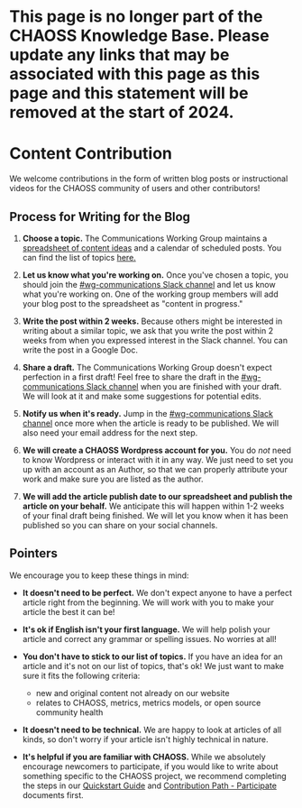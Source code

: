 # **This page is no longer part of the CHAOSS Knowledge Base. Please update any links that may be associated with this page as this page and this statement will be removed at the start of 2024.**


# Content Contribution

We welcome contributions in the form of written blog posts or instructional videos for the CHAOSS community of users and other contributors! 

## Process for Writing for the Blog

1. **Choose a topic.** The Communications Working Group maintains a [spreadsheet of content ideas](https://docs.google.com/spreadsheets/d/1d4fCA5r3MUUxdlwTcB34V8gkicWFYU7hm_T2h74EHNM/edit#gid=1398016572) and a calendar of scheduled posts. You can find the list of topics [here.](https://docs.google.com/spreadsheets/d/1d4fCA5r3MUUxdlwTcB34V8gkicWFYU7hm_T2h74EHNM/edit#gid=1398016572) 

2. **Let us know what you're working on.** Once you've chosen a topic, you should join the [#wg-communications Slack channel](https://chaoss-workspace.slack.com/archives/C047TTUGGAJ) and let us know what you're working on. One of the working group members will add your blog post to the spreadsheet as "content in progress." 

3. **Write the post within 2 weeks.** Because others might be interested in writing about a similar topic, we ask that you write the post within 2 weeks from when you expressed interest in the Slack channel. You can write the post in a Google Doc.

4. **Share a draft.** The Communications Working Group doesn't expect perfection in a first draft! Feel free to share the draft in the [#wg-communications Slack channel](https://chaoss-workspace.slack.com/archives/C047TTUGGAJ) when you are finished with your draft. We will look at it and make some suggestions for potential edits.

5. **Notify us when it's ready.** Jump in the [#wg-communications Slack channel](https://chaoss-workspace.slack.com/archives/C047TTUGGAJ) once more when the article is ready to be published. We will also need your email address for the next step.

6. **We will create a CHAOSS Wordpress account for you.** You do *not* need to know Wordpress or interact with it in any way. We just need to set you up with an account as an Author, so that we can properly attribute your work and make sure you are listed as the author. 

7. **We will add the article publish date to our spreadsheet and publish the article on your behalf.** We anticipate this will happen within 1-2 weeks of your final draft being finished. We will let you know when it has been published so you can share on your social channels.


## Pointers

We encourage you to keep these things in mind:

- **It doesn't need to be perfect.** We don't expect anyone to have a perfect article right from the beginning. We will work with you to make your article the best it can be!

- **It's ok if English isn't your first language.** We will help polish your article and correct any grammar or spelling issues. No worries at all!

- **You don't have to stick to our list of topics.** If you have an idea for an article and it's not on our list of topics, that's ok! We just want to make sure it fits the following criteria:
  - new and original content not already on our website 
  - relates to CHAOSS, metrics, metrics models, or open source community health

- **It doesn't need to be technical.** We are happy to look at articles of all kinds, so don't worry if your article isn't highly technical in nature.

- **It's helpful if you are familiar with CHAOSS.** While we absolutely encourage newcomers to participate, if you would like to write about something specific to the CHAOSS project, we recommend completing the steps in our [Quickstart Guide](https://chaoss.community/kb-getting-started/) and [Contribution Path - Participate](https://chaoss.community/kb/contributor-roadmap-participating/) documents first. 
